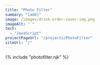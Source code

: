 ```yaml
---
title: "Photo Filter"
summary: "[add]"
image: /images/drink-order-cover-img.png
imageAlt: " "
tech:
  - "JavaScript"
projectPageUrl: "/projects/PhotoFilter"
siteUrl: "/"
---
```

{% include "photofilter.njk" %}

<!-- ### Reflection  

* **main point** - reflection. -->